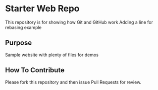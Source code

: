 # Starter Web Repo

This repository is for showing how Git and GitHub work
Adding a line for rebasing example

## Purpose

Sample website with plenty of files for demos

## How To Contribute

Please fork this repository and then issue Pull Requests for review. 